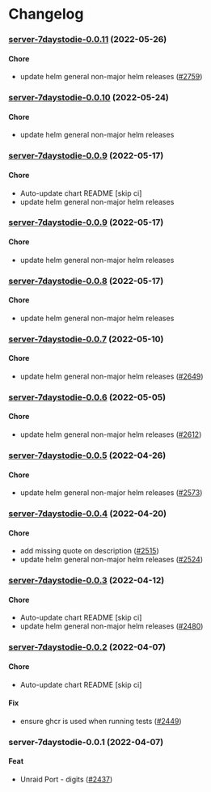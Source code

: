 # Changelog<br>


<a name="server-7daystodie-0.0.11"></a>
### [server-7daystodie-0.0.11](https://github.com/truecharts/apps/compare/server-7daystodie-0.0.10...server-7daystodie-0.0.11) (2022-05-26)

#### Chore

* update helm general non-major helm releases ([#2759](https://github.com/truecharts/apps/issues/2759))



<a name="server-7daystodie-0.0.10"></a>
### [server-7daystodie-0.0.10](https://github.com/truecharts/apps/compare/server-7daystodie-0.0.9...server-7daystodie-0.0.10) (2022-05-24)

#### Chore

* update helm general non-major helm releases



<a name="server-7daystodie-0.0.9"></a>
### [server-7daystodie-0.0.9](https://github.com/truecharts/apps/compare/server-7daystodie-0.0.8...server-7daystodie-0.0.9) (2022-05-17)

#### Chore

* Auto-update chart README [skip ci]
* update helm general non-major helm releases



<a name="server-7daystodie-0.0.9"></a>
### [server-7daystodie-0.0.9](https://github.com/truecharts/apps/compare/server-7daystodie-0.0.8...server-7daystodie-0.0.9) (2022-05-17)

#### Chore

* update helm general non-major helm releases



<a name="server-7daystodie-0.0.8"></a>
### [server-7daystodie-0.0.8](https://github.com/truecharts/apps/compare/server-7daystodie-0.0.7...server-7daystodie-0.0.8) (2022-05-17)

#### Chore

* update helm general non-major helm releases



<a name="server-7daystodie-0.0.7"></a>
### [server-7daystodie-0.0.7](https://github.com/truecharts/apps/compare/server-7daystodie-0.0.6...server-7daystodie-0.0.7) (2022-05-10)

#### Chore

* update helm general non-major helm releases ([#2649](https://github.com/truecharts/apps/issues/2649))



<a name="server-7daystodie-0.0.6"></a>
### [server-7daystodie-0.0.6](https://github.com/truecharts/apps/compare/server-7daystodie-0.0.5...server-7daystodie-0.0.6) (2022-05-05)

#### Chore

* update helm general non-major helm releases ([#2612](https://github.com/truecharts/apps/issues/2612))



<a name="server-7daystodie-0.0.5"></a>
### [server-7daystodie-0.0.5](https://github.com/truecharts/apps/compare/server-7daystodie-0.0.4...server-7daystodie-0.0.5) (2022-04-26)

#### Chore

* update helm general non-major helm releases ([#2573](https://github.com/truecharts/apps/issues/2573))



<a name="server-7daystodie-0.0.4"></a>
### [server-7daystodie-0.0.4](https://github.com/truecharts/apps/compare/server-7daystodie-0.0.3...server-7daystodie-0.0.4) (2022-04-20)

#### Chore

* add missing quote on description ([#2515](https://github.com/truecharts/apps/issues/2515))
* update helm general non-major helm releases ([#2524](https://github.com/truecharts/apps/issues/2524))



<a name="server-7daystodie-0.0.3"></a>
### [server-7daystodie-0.0.3](https://github.com/truecharts/apps/compare/server-7daystodie-0.0.2...server-7daystodie-0.0.3) (2022-04-12)

#### Chore

* Auto-update chart README [skip ci]
* update helm general non-major helm releases ([#2480](https://github.com/truecharts/apps/issues/2480))



<a name="server-7daystodie-0.0.2"></a>
### [server-7daystodie-0.0.2](https://github.com/truecharts/apps/compare/server-7daystodie-0.0.1...server-7daystodie-0.0.2) (2022-04-07)

#### Chore

* Auto-update chart README [skip ci]

#### Fix

* ensure ghcr is used when running tests ([#2449](https://github.com/truecharts/apps/issues/2449))



<a name="server-7daystodie-0.0.1"></a>
### server-7daystodie-0.0.1 (2022-04-07)

#### Feat

* Unraid Port - digits ([#2437](https://github.com/truecharts/apps/issues/2437))
